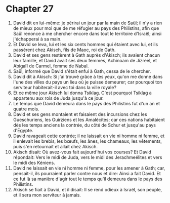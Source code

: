 # Chapter 27

1. David dit en lui-même: je périrai un jour par la main de Saül; il n'y a rien de mieux pour moi que de me réfugier au pays des Philistins, afin que Saül renonce à me chercher encore dans tout le territoire d'Israël; ainsi j'échapperai à sa main.
2. Et David se leva, lui et les six cents hommes qui étaient avec lui, et ils passèrent chez Akisch, fils de Maoc, roi de Gath.
3. David et ses gens restèrent à Gath auprès d'Akisch; ils avaient chacun leur famille, et David avait ses deux femmes, Achinoam de Jizreel, et Abigaïl de Carmel, femme de Nabal.
4. Saül, informé que David s'était enfui à Gath, cessa de le chercher.
5. David dit à Akisch: Si j'ai trouvé grâce à tes yeux, qu'on me donne dans l'une des villes du pays un lieu où je puisse demeurer; car pourquoi ton serviteur habiterait-il avec toi dans la ville royale?
6. Et ce même jour Akisch lui donna Tsiklag. C'est pourquoi Tsiklag a appartenu aux rois de Juda jusqu'à ce jour.
7. Le temps que David demeura dans le pays des Philistins fut d'un an et quatre mois.
8. David et ses gens montaient et faisaient des incursions chez les Gueschuriens, les Guirziens et les Amalécites; car ces nations habitaient dès les temps anciens la contrée, du côté de Schur et jusqu'au pays d'Égypte.
9. David ravageait cette contrée; il ne laissait en vie ni homme ni femme, et il enlevait les brebis, les bœufs, les ânes, les chameaux, les vêtements, puis s'en retournait et allait chez Akisch.
10. Akisch disait: Où avez-vous fait aujourd'hui vos courses? Et David répondait: Vers le midi de Juda, vers le midi des Jerachmeélites et vers le midi des Kéniens.
11. David ne laissait en vie ni homme ni femme, pour les amener à Gath; car, pensait-il, ils pourraient parler contre nous et dire: Ainsi a fait David. Et ce fut là sa manière d'agir tout le temps qu'il demeura dans le pays des Philistins.
12. Akisch se fiait à David, et il disait: Il se rend odieux à Israël, son peuple, et il sera mon serviteur à jamais.

